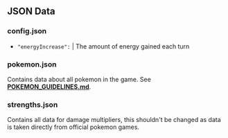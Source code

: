 ## JSON Data

### config.json
- ```"energyIncrease":``` | The amount of energy gained each turn

### pokemon.json
Contains data about all pokemon in the game. See [**POKEMON_GUIDELINES.md**](https://github.com/TheeeEVan/PokemonBattle/blob/main/POKEMON_GUIDELINES.md).

### strengths.json
Contains all data for damage multipliers, this shouldn't be changed as data is taken directly from official pokemon games.